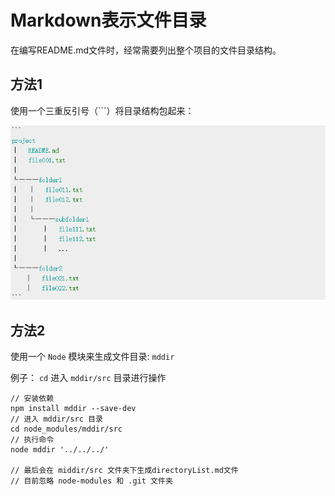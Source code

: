 # Markdown表示文件目录

在编写README.md文件时，经常需要列出整个项目的文件目录结构。

## 方法1

使用一个三重反引号（```）将目录结构包起来：

![](/assets/tools/generateFileDir1.png)

## 方法2

使用一个 `Node` 模块来生成文件目录: `mddir`

例子： `cd` 进入 `mddir/src` 目录进行操作

```
// 安装依赖
npm install mddir --save-dev
// 进入 mddir/src 目录
cd node_modules/mddir/src
// 执行命令
node mddir '../../../'

// 最后会在 middir/src 文件夹下生成directoryList.md文件
// 目前忽略 node-modules 和 .git 文件夹

```